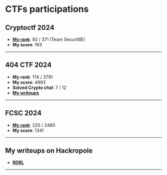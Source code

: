 # CTFs participations

## Cryptoctf 2024

- [**My rank**](https://cr.yp.toc.tf/scoreboard): 92 / 371 (Team SecuritIIE)
- **My score**: 183

---
## 404 CTF 2024

- **My rank**: 174 / 3791
- **My score**: 4993
- **Solved Crypto chal**: 7 / 12
- [**My writeups**](https://github.com/Z-nZzz/Writeups/tree/main/404) 

---
## FCSC 2024

- [**My rank**](https://hackropole.fr/fr/ranking/fcsc2024/): 220 / 2480
- **My score**: 1341
  
---
## My writeups on Hackropole

- [**RDRL**](https://hackropole.fr/en/writeups/fcsc2019-crypto-rdrl/29c58e8e-ffa6-4104-9d4d-4d74d1b6e354/)

---
